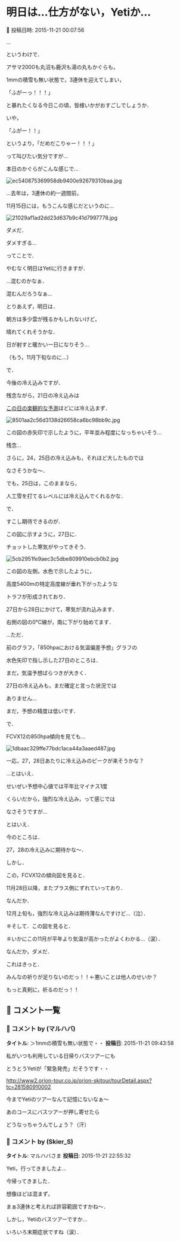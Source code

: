 # 明日は…仕方がない，Yetiか…

📅 投稿日時: 2015-11-21 00:07:56

…


というわけで．


アサマ2000も丸沼も鹿沢も湯の丸もかぐらも，


1mmの積雪も無い状態で，3連休を迎えてしまい，


「ふがーっ！！！」


と暴れたくなる今日この頃，皆様いかがおすごしでしょうか．





いや，


「ふがー！！」


というより，「だめだこりゃー！！！」


って叫びたい気分ですが…





本日のかぐらがこんな感じで…




![ec540875369958db9400e92679310baa.jpg](images/ec540875369958db9400e92679310baa.jpg)







…去年は，3連休の約一週間前，


11月15日には，もうこんな感じだというのに…




![21029af1ad2dd23d637b9c41d7997778.jpg](images/21029af1ad2dd23d637b9c41d7997778.jpg)




ダメだ．


ダメすぎる…





ってことで．


やむなく明日はYetiに行きますが．


…混むのかなぁ．


混むんだろうなぁ…





とりあえず，明日は．


朝方は多少雲が残るかもしれないけど，


晴れてくれそうかな．


日が射すと暖かい一日になりそう…


（もう，11月下旬なのに…）





で．


今後の冷え込みですが．


残念ながら，21日の冷え込みは


[この日の楽観的な予測](ecc2430cfea07b7c2c74c07c0b42d5732.md)ほどには冷え込まず．




![8501aa2c56d3138d26658ca6bc98bb9c.jpg](images/8501aa2c56d3138d26658ca6bc98bb9c.jpg)




この図の赤矢印で示したように，平年並み程度になっちゃいそう…


残念…


さらに，24，25日の冷え込みも，それほど大したものでは


なさそうかな～．


でも，25日は，このままなら，


人工雪を打てるレベルには冷え込んでくれるかな．





で．


すこし期待できるのが．


この図に示すように，27日に．


チョットした寒気がやってきそう．




![5cb2951fe9aec3c5dbe809910ebcb0b2.jpg](images/5cb2951fe9aec3c5dbe809910ebcb0b2.jpg)




この図の左側，水色で示したように，


高度5400mの特定高度線が垂れ下がったような


トラフが形成されており．


27日から28日にかけて，寒気が流れ込みます．


右側の図の0℃線が，南に下がり始めてます．





…ただ．


前のグラフ，「850hpaにおける気温偏差予想」グラフの


水色矢印で指し示した27日のところは．


まだ，気温予想ばらつきが大きく．


27日の冷え込みも，まだ確定と言った状況では


ありません…


まだ，予想の精度は低いです．





で．


FCVX12の850hpa傾向を見ても…




![1dbaac329ffe77bdc1aca44a3aaed487.jpg](images/1dbaac329ffe77bdc1aca44a3aaed487.jpg)




一応，27，28日あたりに冷え込みのピークが来そうかな？





…とはいえ．


せいぜい予想中心値では平年比マイナス1度


くらいだから，強烈な冷え込み，って感じでは


なさそうですが…





とはいえ．


今のところは．


27，28の冷え込みに期待かな～．





しかし．


この，FCVX12の傾向図を見ると．


11月28日以降，またプラス側にずれていっており．


なんだか．


12月上旬も，強烈な冷え込みは期待薄なんですけど…（泣）．





＃そして．この図を見ると．


＃いかにこの11月が平年より気温が高かったがよくわかる…（涙）．





なんだか，ダメだ．


これはきっと．


みんなの祈りが足りないのだっ！！←悪いことは他人のせいか？





もっと真剣に，祈るのだっ！！

## 💬 コメント一覧

### 💬 コメント by (マルハバ)
**タイトル**: ＞1mmの積雪も無い状態で・・
**投稿日**: 2015-11-21 09:43:58

私がいつも利用している日帰りバスツアーにも

とうとうYetiが「緊急発売」だそうです・・

http://www2.orion-tour.co.jp/orion-skitour/tourDetail.aspx?tc=281580910002

今までYetiのツアーなんて記憶にないなぁ～

あのコースにバスツアーが押し寄せたら

どうなっちゃうんでしょう？（汗）

### 💬 コメント by (Skier_S)
**タイトル**: マルハバさま
**投稿日**: 2015-11-21 22:55:32

Yeti，行ってきましたよ…

今帰ってきました．

想像ほどは混まず，

まぁ3連休と考えれば許容範囲ですかね～．



しかし，Yetiのバスツアーですか…

いろいろ末期症状ですね（涙）．

